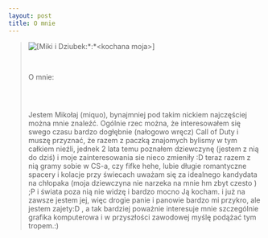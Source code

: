 ```yaml
---
layout: post
title: O mnie
---
```


<blockquote>
<img src="../../../../images/ja.jpg" alt="[Miki i Dziubek:*:*<kochana moja>]" />
<p><pre>
  </pre>
    O mnie:<pre>
    
   </pre>Jestem Mikołaj (miquo), bynajmniej pod takim nickiem najczęściej można mnie znaleźć. Ogólnie rzec można, że 
   interesowałem się swego czasu bardzo dogłębnie (nałogowo wręcz) Call of Duty i muszę przyznać, że razem z paczką znajomych
   bylismy w tym całkiem nieźli, jednek 2 lata temu poznałem dziewczynę (jestem z nią do dziś) i moje zainteresowania 
   sie nieco zmieniły :D  teraz razem z nią gramy sobie w CS-a, czy fifke hehe, lubie długie romantyczne spacery i 
   kolacje przy świecach uważam się za idealnego kandydata na chłopaka (moja dziewczyna nie narzeka na mnie hm zbyt czesto ) ;P
   i świata poza nią nie widzę i bardzo mocno Ją kocham. i już na zawsze jestem jej, więc drogie panie i panowie
   bardzo mi przykro, ale jestem zajety:D , a tak bardziej poważnie interesuje mnie szczególnie grafika komputerowa i w przyszłości zawodowej
   myślę podążać tym tropem.:)
   
  </p>

</blockquote>




